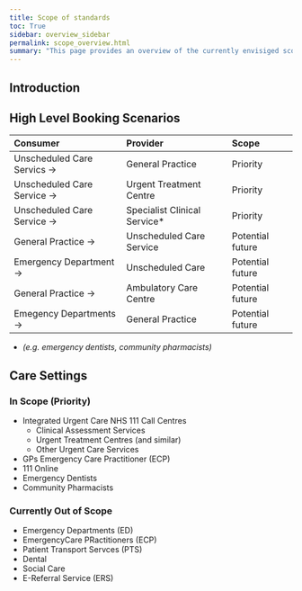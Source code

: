 ```yaml
---
title: Scope of standards
toc: True
sidebar: overview_sidebar
permalink: scope_overview.html
summary: "This page provides an overview of the currently envisiged scope for the national standards"
---
```

## Introduction


## High Level Booking Scenarios

Consumer | Provider | Scope
:---------|:---------|:------
Unscheduled Care Servics → | General Practice | Priority
Unscheduled Care Service → | Urgent Treatment Centre | Priority
Unscheduled Care Service → | Specialist Clinical Service*| Priority
General Practice → | Unscheduled Care Service | Potential future
Emergency Department → | Unscheduled Care | Potential future
General Practice → | Ambulatory Care Centre | Potential future
Emegency Departments → | General Practice | Potential future

* _(e.g. emergency dentists, community pharmacists)_

## Care Settings
### In Scope (Priority) 
* Integrated Urgent Care NHS 111 Call Centres
  * Clinical Assessment Services
  * Urgent Treatment Centres (and similar)
  * Other Urgent Care Services
*  GPs	Emergency Care Practitioner (ECP)
* 111 Online
* Emergency Dentists	
* Community Pharmacists

### Currently Out of Scope
* Emergency Departments (ED)
* EmergencyCare PRactitioners (ECP)
* Patient Transport Servces (PTS)
* Dental
* Social Care
* E-Referral Service (ERS)
